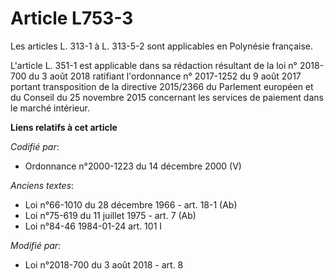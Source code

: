 # Article L753-3

Les articles L. 313-1 à L. 313-5-2 sont applicables en Polynésie française.

L'article L. 351-1 est applicable dans sa rédaction résultant de la loi n° 2018-700 du 3 août 2018 ratifiant l'ordonnance n°
2017-1252 du 9 août 2017 portant transposition de la directive 2015/2366 du Parlement européen et du Conseil du 25 novembre
2015 concernant les services de paiement dans le marché intérieur.

**Liens relatifs à cet article**

_Codifié par_:

  - Ordonnance n°2000-1223 du 14 décembre 2000 (V)

_Anciens textes_:

  - Loi n°66-1010 du 28 décembre 1966 - art. 18-1 (Ab)
  - Loi n°75-619 du 11 juillet 1975 - art. 7 (Ab)
  - Loi n°84-46 1984-01-24 art. 101 I

_Modifié par_:

  - Loi n°2018-700 du 3 août 2018 - art. 8
